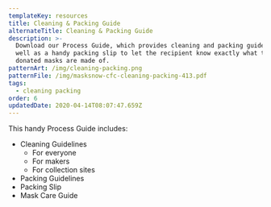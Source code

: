 ```yaml
---
templateKey: resources
title: Cleaning & Packing Guide
alternateTitle: Cleaning & Packing Guide
description: >-
  Download our Process Guide, which provides cleaning and packing guidelines, as
  well as a handy packing slip to let the recipient know exactly what the
  donated masks are made of. 
patternArt: /img/cleaning-packing.png
patternFile: /img/masksnow-cfc-cleaning-packing-413.pdf
tags:
  - cleaning packing
order: 6
updatedDate: 2020-04-14T08:07:47.659Z
---
```

This handy Process Guide includes:

* Cleaning Guidelines
  * For everyone
  * For makers
  * For collection sites
* Packing Guidelines
* Packing Slip
* Mask Care Guide
